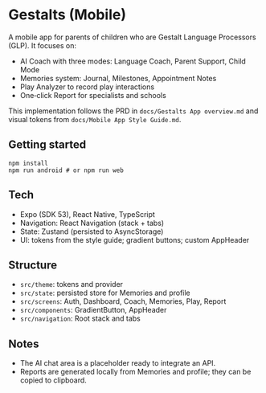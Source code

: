# Gestalts (Mobile)

A mobile app for parents of children who are Gestalt Language Processors (GLP). It focuses on:

- AI Coach with three modes: Language Coach, Parent Support, Child Mode
- Memories system: Journal, Milestones, Appointment Notes
- Play Analyzer to record play interactions
- One‑click Report for specialists and schools

This implementation follows the PRD in `docs/Gestalts App overview.md` and visual tokens from `docs/Mobile App Style Guide.md`.

## Getting started

```
npm install
npm run android # or npm run web
```

## Tech
- Expo (SDK 53), React Native, TypeScript
- Navigation: React Navigation (stack + tabs)
- State: Zustand (persisted to AsyncStorage)
- UI: tokens from the style guide; gradient buttons; custom AppHeader

## Structure
- `src/theme`: tokens and provider
- `src/state`: persisted store for Memories and profile
- `src/screens`: Auth, Dashboard, Coach, Memories, Play, Report
- `src/components`: GradientButton, AppHeader
- `src/navigation`: Root stack and tabs

## Notes
- The AI chat area is a placeholder ready to integrate an API.
- Reports are generated locally from Memories and profile; they can be copied to clipboard.